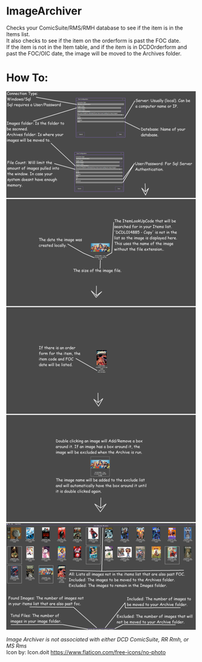 # ImageArchiver


Checks your ComicSuite/RMS/RMH database to see if the item is in the Items list.  
It also checks to see if the item on the orderform is past the FOC date.  
If the item is not in the Item table, and if the item is in DCDOrderform and past the FOC/OIC date, the image will be moved to the Archives folder.
  

# How To:
![alt text](https://raw.githubusercontent.com/BlisteringSyko/ImageArchiver/main/Images/Help1.png)  
![alt text](https://raw.githubusercontent.com/BlisteringSyko/ImageArchiver/main/Images/Help2.png)  
![alt text](https://raw.githubusercontent.com/BlisteringSyko/ImageArchiver/main/Images/Help3.png)  
![alt text](https://raw.githubusercontent.com/BlisteringSyko/ImageArchiver/main/Images/Help4.png)  
![alt text](https://raw.githubusercontent.com/BlisteringSyko/ImageArchiver/main/Images/Help5.png)  




*Image Archiver is not associated with either DCD ComicSuite, RR Rmh, or MS Rms*  
Icon by: Icon.doit https://www.flaticon.com/free-icons/no-photo
